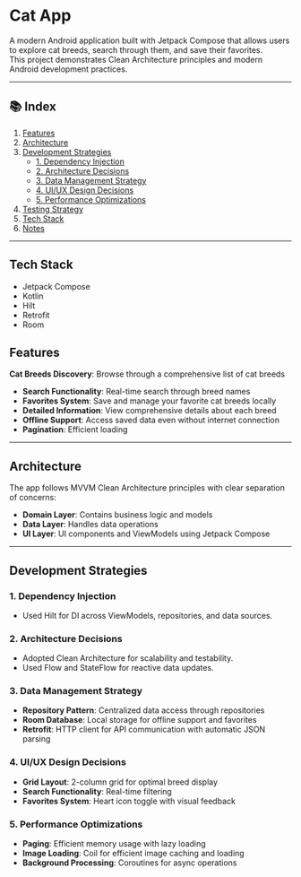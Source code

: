 # Cat App

A modern Android application built with Jetpack Compose that allows users to explore cat breeds, search through them, and save their favorites.  
This project demonstrates Clean Architecture principles and modern Android development practices.

---

## 📚 Index

1. [Features](#-features)
2. [Architecture](#-architecture)
3. [Development Strategies](#-development-strategies)
   - [1. Dependency Injection](#1-dependency-injection)
   - [2. Architecture Decisions](#2-architecture-decisions)
   - [3. Data Management Strategy](#3-data-management-strategy)
   - [4. UI/UX Design Decisions](#5-uiux-design-decisions)
   - [5. Performance Optimizations](#6-performance-optimizations)
4. [Testing Strategy](#-testing-strategy)
5. [Tech Stack](#-tech-stack)
6. [Notes](#-notes)

---

## Tech Stack

- Jetpack Compose
- Kotlin
- Hilt
- Retrofit
- Room

 ## Features
  **Cat Breeds Discovery**: Browse through a comprehensive list of cat breeds
- **Search Functionality**: Real-time search through breed names
- **Favorites System**: Save and manage your favorite cat breeds locally
- **Detailed Information**: View comprehensive details about each breed
- **Offline Support**: Access saved data even without internet connection
- **Pagination**: Efficient loading

---

## Architecture
The app follows MVVM Clean Architecture principles with clear separation of concerns:

- **Domain Layer**: Contains business logic and models
- **Data Layer**: Handles data operations
- **UI Layer**: UI components and ViewModels using Jetpack Compose

---

## Development Strategies
### 1. **Dependency Injection**
- Used Hilt for DI across ViewModels, repositories, and data sources.

### 2. **Architecture Decisions**
- Adopted Clean Architecture for scalability and testability.
- Used Flow and StateFlow for reactive data updates.

### **3. Data Management Strategy**
- **Repository Pattern**: Centralized data access through repositories
- **Room Database**: Local storage for offline support and favorites
- **Retrofit**: HTTP client for API communication with automatic JSON parsing

### **4. UI/UX Design Decisions**
- **Grid Layout**: 2-column grid for optimal breed display
- **Search Functionality**: Real-time filtering
- **Favorites System**: Heart icon toggle with visual feedback

### **5. Performance Optimizations**
- **Paging**: Efficient memory usage with lazy loading
- **Image Loading**: Coil for efficient image caching and loading
- **Background Processing**: Coroutines for async operations
